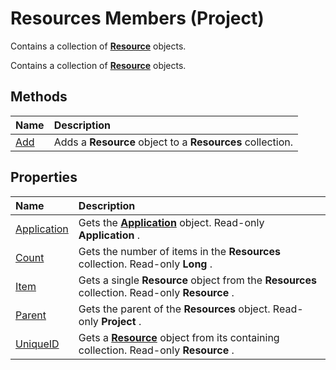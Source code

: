 
# Resources Members (Project)
Contains a collection of  **[Resource](eb83ed2f-2415-3f5d-3856-f4451a73a128.md)** objects.

Contains a collection of  **[Resource](eb83ed2f-2415-3f5d-3856-f4451a73a128.md)** objects.


## Methods



|**Name**|**Description**|
|:-----|:-----|
|[Add](4fb69f50-4ba6-89a4-f586-3df268ae7fd5.md)|Adds a  **Resource** object to a **Resources** collection.|

## Properties



|**Name**|**Description**|
|:-----|:-----|
|[Application](dbfa8ee9-4bae-c058-d940-eea2018f463d.md)|Gets the  **[Application](8eb91712-7784-a102-38c0-19bb056c27e9.md)** object. Read-only **Application** .|
|[Count](53a50d7d-beea-2bed-c2dd-67b402a27e0c.md)|Gets the number of items in the  **Resources** collection. Read-only **Long** .|
|[Item](2c0c95b0-07fa-a8b8-05a3-50072824c8a8.md)|Gets a single  **Resource** object from the **Resources** collection. Read-only **Resource** .|
|[Parent](138d0de6-c374-6f7d-0e4d-6bb515ce8c4e.md)|Gets the parent of the  **Resources** object. Read-only **Project** .|
|[UniqueID](84c48d8e-45e7-f1d7-9284-cb7f92c3ffb0.md)|Gets a  **[Resource](eb83ed2f-2415-3f5d-3856-f4451a73a128.md)** object from its containing collection. Read-only **Resource** .|
